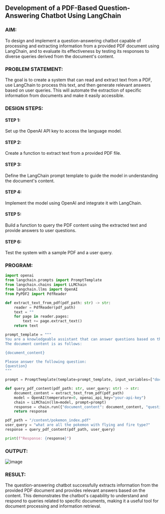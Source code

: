 ## Development of a PDF-Based Question-Answering Chatbot Using LangChain

### AIM:
To design and implement a question-answering chatbot capable of processing and extracting information from a provided PDF document using LangChain, and to evaluate its effectiveness by testing its responses to diverse queries derived from the document's content.

### PROBLEM STATEMENT:
The goal is to create a system that can read and extract text from a PDF, use LangChain to process this text, and then generate relevant answers based on user queries. This will automate the extraction of specific information from documents and make it easily accessible.

### DESIGN STEPS:

#### STEP 1:
Set up the OpenAI API key to access the language model.

#### STEP 2:
Create a function to extract text from a provided PDF file.

#### STEP 3:
Define the LangChain prompt template to guide the model in understanding the document's content.

#### STEP 4:
Implement the model using OpenAI and integrate it with LangChain.

#### STEP 5:
Build a function to query the PDF content using the extracted text and provide answers to user questions.

#### STEP 6:
Test the system with a sample PDF and a user query.

### PROGRAM:
```py
import openai
from langchain.prompts import PromptTemplate
from langchain.chains import LLMChain
from langchain.llms import OpenAI
from PyPDF2 import PdfReader

def extract_text_from_pdf(pdf_path: str) -> str:
    reader = PdfReader(pdf_path)
    text = ""
    for page in reader.pages:
        text += page.extract_text()
    return text

prompt_template = """
You are a knowledgeable assistant that can answer questions based on the content of a document. 
The document content is as follows:

{document_content}

Please answer the following question:
{question}
"""

prompt = PromptTemplate(template=prompt_template, input_variables=["document_content", "question"])

def query_pdf_content(pdf_path: str, user_query: str) -> str:
    document_content = extract_text_from_pdf(pdf_path)
    model = OpenAI(temperature=0, openai_api_key="your-api-key")
    chain = LLMChain(llm=model, prompt=prompt)
    response = chain.run({"document_content": document_content, "question": user_query})
    return response

pdf_path = "/content/pokemon_index.pdf"
user_query = "what are all the pokemon with flying and fire type?"
response = query_pdf_content(pdf_path, user_query)

print(f"Response: {response}")

```

### OUTPUT:
![image](https://github.com/user-attachments/assets/4e3cbb32-d816-4519-a1b2-d10e50c6b664)


### RESULT:
The question-answering chatbot successfully extracts information from the provided PDF document and provides relevant answers based on the content. This demonstrates the chatbot's capability to understand and respond to queries related to specific documents, making it a useful tool for document processing and information retrieval.
